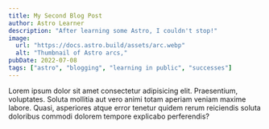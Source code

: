 ```yaml
---
title: My Second Blog Post
author: Astro Learner
description: "After learning some Astro, I couldn't stop!"
image:
  url: "https://docs.astro.build/assets/arc.webp"
  alt: "Thumbnail of Astro arcs,"
pubDate: 2022-07-08
tags: ["astro", "blogging", "learning in public", "successes"]
---
```


<!-- @format -->

Lorem ipsum dolor sit amet consectetur adipisicing elit. Praesentium, voluptates. Soluta mollitia aut
vero animi totam aperiam veniam maxime labore. Quasi, asperiores atque error tenetur quidem rerum reiciendis
soluta doloribus commodi dolorem tempore explicabo perferendis?
